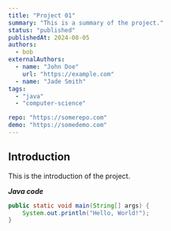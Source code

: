 ```yaml
---
title: "Project 01"
summary: "This is a summary of the project."
status: "published"
publishedAt: 2024-08-05
authors:
  - bob
externalAuthors:
  - name: "John Doe"
    url: "https://example.com"
  - name: "Jade Smith"
tags:
  - "java"
  - "computer-science"

repo: "https://somerepo.com"
demo: "https://somedemo.com"
---
```


## Introduction

This is the introduction of the project.

**_Java code_**

```java
public static void main(String[] args) {
    System.out.println("Hello, World!");
}
```
